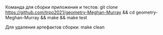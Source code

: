Команда для сборки приложения и тестов:
git clone https://github.com/trpo2021/geometry-Meghan-Murray && cd geometry-Meghan-Murray && make && make test

Для удаления артефактов сборки:
make clean
